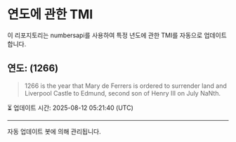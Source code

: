 
# 연도에 관한 TMI

이 리포지토리는 numbersapi를 사용하여 특정 년도에 관한 TMI를 자동으로 업데이트합니다.

## 연도: (1266)
> 1266 is the year that Mary de Ferrers is ordered to surrender land and Liverpool Castle to Edmund, second son of Henry III on July NaNth.

⏳ 업데이트 시간: 2025-08-12 05:21:40 (UTC)

---
자동 업데이트 봇에 의해 관리됩니다.

